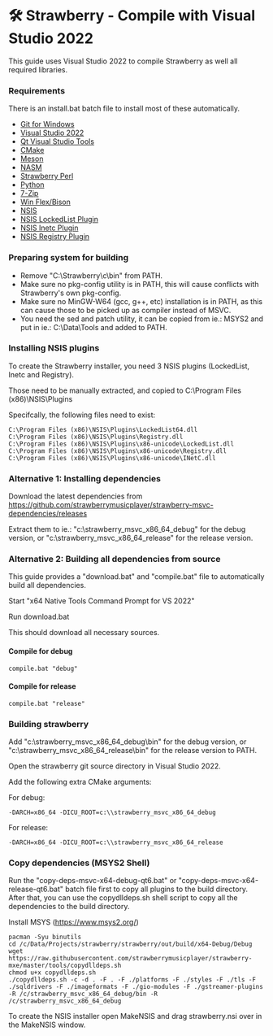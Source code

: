:hammer_and_wrench: Strawberry - Compile with Visual Studio 2022
================================================================

This guide uses Visual Studio 2022 to compile Strawberry as well all required libraries.


### Requirements

There is an install.bat batch file to install most of these automatically.

* [Git for Windows](https://gitforwindows.org/)
* [Visual Studio 2022](https://visualstudio.microsoft.com/vs/)
* [Qt Visual Studio Tools](https://marketplace.visualstudio.com/items?itemName=TheQtCompany.QtVisualStudioTools2022)
* [CMake](https://cmake.org/)
* [Meson](https://mesonbuild.com/)
* [NASM](https://www.nasm.us/)
* [Strawberry Perl](https://strawberryperl.com/)
* [Python](https://www.python.org/downloads/windows/)
* [7-Zip](https://www.7-zip.org/download.html)
* [Win Flex/Bison](https://sourceforge.net/projects/winflexbison/)
* [NSIS](https://nsis.sourceforge.io/)
* [NSIS LockedList Plugin](https://nsis.sourceforge.io/LockedList_plug-in)
* [NSIS Inetc Plugin](https://nsis.sourceforge.io/Inetc_plug-in)
* [NSIS Registry Plugin](https://nsis.sourceforge.io/Registry_plug-in)


### Preparing system for building

 - Remove "C:\Strawberry\c\bin" from PATH.
 - Make sure no pkg-config utility is in PATH, this will cause conflicts with Strawberry's own pkg-config.
 - Make sure no MinGW-W64 (gcc, g++, etc) installation is in PATH, as this can cause those to be picked up as compiler instead of MSVC.
 - You need the sed and patch utility, it can be copied from ie.: MSYS2 and put in ie.: C:\Data\Tools and added to PATH.


### Installing NSIS plugins

To create the Strawberry installer, you need 3 NSIS plugins (LockedList, Inetc and Registry).

Those need to be manually extracted, and copied to C:\Program Files (x86)\NSIS\Plugins

Specifcally, the following files need to exist:

    C:\Program Files (x86)\NSIS\Plugins\LockedList64.dll
    C:\Program Files (x86)\NSIS\Plugins\Registry.dll
    C:\Program Files (x86)\NSIS\Plugins\x86-unicode\LockedList.dll
    C:\Program Files (x86)\NSIS\Plugins\x86-unicode\Registry.dll
    C:\Program Files (x86)\NSIS\Plugins\x86-unicode\INetC.dll


### Alternative 1: Installing dependencies

Download the latest dependencies from https://github.com/strawberrymusicplayer/strawberry-msvc-dependencies/releases

Extract them to ie.: "c:\strawberry_msvc_x86_64_debug" for the debug version, or "c:\strawberry_msvc_x86_64_release" for the release version.


### Alternative 2: Building all dependencies from source

This guide provides a "download.bat" and "compile.bat" file to automatically build all dependencies.

Start "x64 Native Tools Command Prompt for VS 2022"

Run download.bat

This should download all necessary sources.


#### Compile for debug

    compile.bat "debug"


#### Compile for release

    compile.bat "release"


### Building strawberry

Add "c:\strawberry_msvc_x86_64_debug\bin" for the debug version, or "c:\strawberry_msvc_x86_64_release\bin" for the release version to PATH.

Open the strawberry git source directory in Visual Studio 2022.

Add the following extra CMake arguments:

For debug:

    -DARCH=x86_64 -DICU_ROOT=c:\\strawberry_msvc_x86_64_debug


For release:

    -DARCH=x86_64 -DICU_ROOT=c:\\strawberry_msvc_x86_64_release


### Copy dependencies (MSYS2 Shell)

Run the "copy-deps-msvc-x64-debug-qt6.bat" or "copy-deps-msvc-x64-release-qt6.bat" batch file first to copy all plugins to the build directory.
After that, you can use the copydlldeps.sh shell script to copy all the dependencies to the build directory.

Install MSYS (https://www.msys2.org/)

    pacman -Syu binutils
    cd /c/Data/Projects/strawberry/strawberry/out/build/x64-Debug/Debug
    wget https://raw.githubusercontent.com/strawberrymusicplayer/strawberry-mxe/master/tools/copydlldeps.sh
    chmod u+x copydlldeps.sh
    ./copydlldeps.sh -c -d . -F . -F ./platforms -F ./styles -F ./tls -F ./sqldrivers -F ./imageformats -F ./gio-modules -F ./gstreamer-plugins -R /c/strawberry_msvc_x86_64_debug/bin -R /c/strawberry_msvc_x86_64_debug

To create the NSIS installer open MakeNSIS and drag strawberry.nsi over in the MakeNSIS window.
